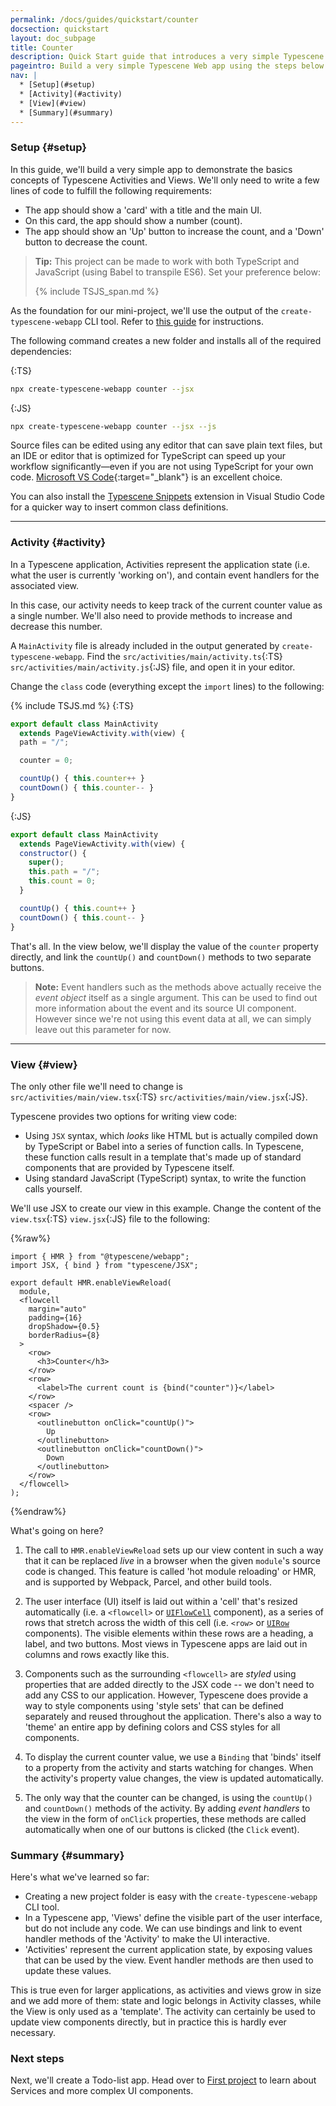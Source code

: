 ```yaml
---
permalink: /docs/guides/quickstart/counter
docsection: quickstart
layout: doc_subpage
title: Counter
description: Quick Start guide that introduces a very simple Typescene app.
pageintro: Build a very simple Typescene Web app using the steps below.
nav: |
  * [Setup](#setup)
  * [Activity](#activity)
  * [View](#view)
  * [Summary](#summary)
---
```


### Setup {#setup}

In this guide, we'll build a very simple app to demonstrate the basics concepts of Typescene Activities and Views. We'll only need to write a few lines of code to fulfill the following requirements:

- The app should show a 'card' with a title and the main UI.
- On this card, the app should show a number (count).
- The app should show an 'Up' button to increase the count, and a 'Down' button to decrease the count.

> **Tip:** This project can be made to work with both TypeScript and JavaScript (using Babel to transpile ES6). Set your preference below:
>
> {% include TSJS_span.md %}

As the foundation for our mini-project, we'll use the output of the `create-typescene-webapp` CLI tool. Refer to [this guide](/docs/guides/quickstart/hello-world) for instructions.

The following command creates a new folder and installs all of the required dependencies:

{:TS}
```bash
npx create-typescene-webapp counter --jsx
```

{:JS}
```bash
npx create-typescene-webapp counter --jsx --js
```

Source files can be edited using any editor that can save plain text files, but an IDE or editor that is optimized for TypeScript can speed up your workflow significantly—even if you are not using TypeScript for your own code. [Microsoft VS Code](https://code.visualstudio.com){:target="_blank"} is an excellent choice.

You can also install the [Typescene Snippets](https://marketplace.visualstudio.com/items?itemName=jcormont.vscode-typescene-snippets) extension in Visual Studio Code for a quicker way to insert common class definitions.

---

### Activity {#activity}

In a Typescene application, Activities represent the application state (i.e. what the user is currently 'working on'), and contain event handlers for the associated view.

In this case, our activity needs to keep track of the current counter value as a single number. We'll also need to provide methods to increase and decrease this number.

A `MainActivity` file is already included in the output generated by `create-typescene-webapp`. Find the `src/activities/main/activity.ts`{:TS} `src/activities/main/activity.js`{:JS} file, and open it in your editor.

Change the `class` code (everything except the `import` lines) to the following:

{% include TSJS.md %}
{:TS}
```typescript
export default class MainActivity
  extends PageViewActivity.with(view) {
  path = "/";

  counter = 0;

  countUp() { this.counter++ }
  countDown() { this.counter-- }
}
```

{:JS}
```javascript
export default class MainActivity
  extends PageViewActivity.with(view) {
  constructor() {
    super();
    this.path = "/";
    this.count = 0;
  }

  countUp() { this.count++ }
  countDown() { this.count-- }
}
```

That's all. In the view below, we'll display the value of the `counter` property directly, and link the `countUp()` and `countDown()` methods to two separate buttons.

> __Note:__ Event handlers such as the methods above actually receive the _event object_ itself as a single argument. This can be used to find out more information about the event and its source UI component. However since we're not using this event data at all, we can simply leave out this parameter for now.

---

### View {#view}

The only other file we'll need to change is `src/activities/main/view.tsx`{:TS} `src/activities/main/view.jsx`{:JS}.

Typescene provides two options for writing view code:

- Using `JSX` syntax, which _looks_ like HTML but is actually compiled down by TypeScript or Babel into a series of function calls. In Typescene, these function calls result in a template that's made up of standard components that are provided by Typescene itself.
- Using standard JavaScript (TypeScript) syntax, to write the function calls yourself.

We'll use JSX to create our view in this example. Change the content of the `view.tsx`{:TS} `view.jsx`{:JS} file to the following:

{%raw%}
```tsx
import { HMR } from "@typescene/webapp";
import JSX, { bind } from "typescene/JSX";

export default HMR.enableViewReload(
  module,
  <flowcell
    margin="auto"
    padding={16}
    dropShadow={0.5}
    borderRadius={8}
  >
    <row>
      <h3>Counter</h3>
    </row>
    <row>
      <label>The current count is {bind("counter")}</label>
    </row>
    <spacer />
    <row>
      <outlinebutton onClick="countUp()">
        Up
      </outlinebutton>
      <outlinebutton onClick="countDown()">
        Down
      </outlinebutton>
    </row>
  </flowcell>
);
```
{%endraw%}

What's going on here?

1. The call to `HMR.enableViewReload` sets up our view content in such a way that it can be replaced _live_ in a browser when the given `module`'s source code is changed. This feature is called 'hot module reloading' or HMR, and is supported by Webpack, Parcel, and other build tools.

2. The user interface (UI) itself is laid out within a 'cell' that's resized automatically (i.e. a `<flowcell>` or [`UIFlowCell`](/docs/ref/UIFlowCell) component), as a series of rows that stretch across the width of this cell (i.e. `<row>` or [`UIRow`](/docs/ref/UIRow) components). The visible elements within these rows are a heading, a label, and two buttons. Most views in Typescene apps are laid out in columns and rows exactly like this.

3. Components such as the surrounding `<flowcell>` are _styled_ using properties that are added directly to the JSX code -- we don't need to add any CSS to our application. However, Typescene does provide a way to style components using 'style sets' that can be defined separately and reused throughout the application. There's also a way to 'theme' an entire app by defining colors and CSS styles for all components.

4. To display the current counter value, we use a `Binding` that 'binds' itself to a property from the activity and starts watching for changes. When the activity's property value changes, the view is updated automatically.

5. The only way that the counter can be changed, is using the `countUp()` and `countDown()` methods of the activity. By adding _event handlers_ to the view in the form of `onClick` properties, these methods are called automatically when one of our buttons is clicked (the `Click` event).

### Summary {#summary}

Here's what we've learned so far:

- Creating a new project folder is easy with the `create-typescene-webapp` CLI tool.
- In a Typescene app, 'Views' define the visible part of the user interface, but do not include any code. We can use bindings and link to event handler methods of the 'Activity' to make the UI interactive.
- 'Activities' represent the current application state, by exposing values that can be used by the view. Event handler methods are then used to update these values.

This is true even for larger applications, as activities and views grow in size and we add more of them: state and logic belongs in Activity classes, while the View is only used as a 'template'. The activity can certainly be used to update view components directly, but in practice this is hardly ever necessary.

### Next steps

Next, we'll create a Todo-list app. Head over to [First project](/docs/guides/quickstart/project) to learn about Services and more complex UI components.

